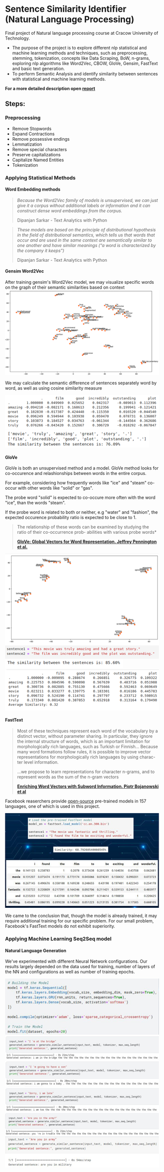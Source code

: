 # Sentence Similarity Identifier (Natural Language Processing)

Final project of Natural language processing course at Cracow University of Technology. 
* The purpose of the project is to explore different nlp statistical and machine learning methods and techniques, such as preprocessing, stemming, tokenization, concepts like Data Scraping, BoW, n-grams, exploring nlp algorithms like Word2Vec, CBOW, GloVe, Gensim, FastText and basic text generation.
* To perform Semantic Analysis and identify similarity between sentences with statistical and machine learning methods.

**For a more detailed description open [report](Burchakov_Ermolaev_PJN.pdf)**

## Steps:
### Preprocessing

* Remove Stopwords
* Expand Contractions
* Remove possessive endings
* Lemmatization
* Remove special characters
* Preserve capitalizations
* Capitalize Named Entities
* Tokenization

### Applying Statistical Methods
#### Word Embedding methods
> *Because the Word2Vec family of models is unsupervised, we can just give it a corpus
without additional labels or information and it can construct dense word embeddings
from the corpus.*
>
> Dipanjan Sarkar - Text Analytics with Python

> *These models are based on the principle of distributional hypothesis in the field of
distributional semantics, which tells us that words that occur and are used in the same
context are semantically similar to one another and have similar meanings (“a word is
characterized by the company it keeps”)*
>
> Dipanjan Sarkar - Text Analytics with Python


#### Gensim Word2Vec
  
After training gensim's Word2Vec model, we may visualize specific words on the graph of their semantic similarities based on context
![word2vec](docs/word2vec.png)

We may calculate the semantic difference of sentences separately word by word, as well as using cosine similarity measure


![word2vec2](docs/word2vec2.png)
![word2vec3](docs/word2vec3.png)

#### GloVe

GloVe is both an unsupervised method and a model.
GloVe method looks for co-occurence and relashionships between words in the entire corpus.

For example, considering how frequently words like "ice" and "steam" co-occur with other words like "solid" or "gas". 

The probe word "solid" is expected to co-occure more often with the word "ice", than the words "steam".

If the probe word is related to both or neither, e.g "water" and "fashion", the expected occurence probability ratio is expected to be close to 1.

>
> The relationship of these words can be examined
by studying the ratio of their co-occurrence prob-
abilities with various probe words*
>
> **[GloVe: Global Vectors for Word Representation. Jeffrey Pennington et al.](https://nlp.stanford.edu/pubs/glove.pdf)**
>

![glove](docs/glove.png)
![glove](docs/glove2.png)
![glove](docs/glove4.png)
![glove](docs/glove5.png)


#### FastText
>
> Most of these techniques represent each word of
the vocabulary by a distinct vector, without parameter sharing. In particular, they ignore the internal
structure of words, which is an important limitation
for morphologically rich languages, such as Turkish or Finnish... Because many word formations follow
rules, it is possible to improve vector representations
for morphologically rich languages by using charac-
ter level information.
>
> ...we propose to learn representations
for character n-grams, and to represent words as the
sum of the n-gram vectors
>
> [**Enriching Word Vectors with Subword Information. Piotr Bojanowski et al**](https://arxiv.org/pdf/1607.04606v2.pdf)

Facebook reaserchers provide [open-source](https://fasttext.cc/docs/en/crawl-vectors.html) pre-trained models in 157 languages, one of which is used in this project.


![fasttext](docs/fasttext.png)


We came to the conclusion that, though the model is already trained, it may require additional training for our specific problem. For our small problem, Facebook's FastText models do not exhibit superiority.

### Applying Machine Learning Seq2Seq model
#### Natural Language Generation
We've experimented with different Neural Network configurations. Our results largely depended on the data used for training, number of layers of the NN and configurations as well as number of training epochs.


![nlg seq2seq pic](docs/nlg1.png)
![nlg seq2seq pic](docs/nlg2.png)
![nlg seq2seq pic](docs/nlg3.png)
![nlg seq2seq pic](docs/nlg4.png)
![nlg seq2seq pic](docs/nlg5.png)
![nlg seq2seq pic](docs/nlg6.png)
